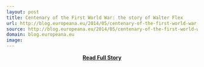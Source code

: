 ```yaml
---
layout: post
title: Centenary of the First World War: the story of Walter Flex
url: http://blog.europeana.eu/2014/05/centenary-of-the-first-world-war-the-story-of-walter-flex/
source: http://blog.europeana.eu/2014/05/centenary-of-the-first-world-war-the-story-of-walter-flex/
domain: blog.europeana.eu
image: 
---
```


<p></p>
<center><p><a href="http://blog.europeana.eu/2014/05/centenary-of-the-first-world-war-the-story-of-walter-flex/" style='padding:25px; font-sze:18px; font-weight: bold;'>Read Full Story</a></p></center>
